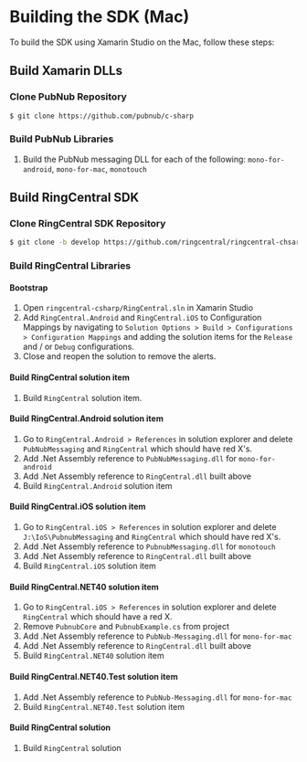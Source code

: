 # Building the SDK (Mac)

To build the SDK using Xamarin Studio on the Mac, follow these steps:

## Build Xamarin DLLs

### Clone PubNub Repository

```bash
$ git clone https://github.com/pubnub/c-sharp
```

### Build PubNub Libraries

1. Build the PubNub messaging DLL for each of the following: `mono-for-android`, `mono-for-mac`, `monotouch`

## Build RingCentral SDK

### Clone RingCentral SDK Repository

```bash
$ git clone -b develop https://github.com/ringcentral/ringcentral-chsarp
```

### Build RingCentral Libraries

#### Bootstrap

1. Open `ringcentral-csharp/RingCentral.sln` in Xamarin Studio
1. Add `RingCentral.Android` and `RingCentral.iOS` to Configuration Mappings by navigating to `Solution Options > Build > Configurations > Configuration Mappings` and adding the solution items for the `Release` and / or `Debug` configurations.
1. Close and reopen the solution to remove the alerts.

#### Build RingCentral solution item

1. Build `RingCentral` solution item.

#### Build RingCentral.Android solution item

1. Go to `RingCentral.Android > References` in solution explorer and delete `PubNubMessaging` and `RingCentral` which should have red X's.
1. Add .Net Assembly reference to `PubNubMessaging.dll` for `mono-for-android`
1. Add .Net Assembly reference to `RingCentral.dll` built above
1. Build `RingCentral.Android` solution item

#### Build RingCentral.iOS solution item

1. Go to `RingCentral.iOS > References` in solution explorer and delete `J:\IoS\PubnubMessaging` and `RingCentral` which should have red X's.
1. Add .Net Assembly reference to `PubnubMessaging.dll` for `monotouch` 
1. Add .Net Assembly reference to `RingCentral.dll` built above
1. Build `RingCentral.iOS` solution item

#### Build RingCentral.NET40 solution item

1. Go to `RingCentral.iOS > References` in solution explorer and delete `RingCentral` which should have a red X.
1. Remove `PubnubCore` and `PubnubExample.cs` from project
1. Add .Net Assembly reference to `PubNub-Messaging.dll` for `mono-for-mac`
1. Add .Net Assembly reference to `RingCentral.dll` built above
1. Build `RingCentral.NET40` solution item

#### Build RingCentral.NET40.Test solution item

1. Add .Net Assembly reference to `PubNub-Messaging.dll` for `mono-for-mac`
1. Build `RingCentral.NET40.Test` solution item

#### Build RingCentral solution

1. Build `RingCentral` solution